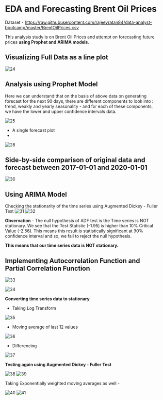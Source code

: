 # EDA and Forecasting Brent Oil Prices
Dataset - https://raw.githubusercontent.com/rajeevratan84/data-analyst-bootcamp/master/BrentOilPrices.csv

This analysis study is on Brent Oil Prices and attempt on forecasting future prices **using Prophet and ARIMA models**.

## Visualizing Full Data as a line plot
![24](https://github.com/gagan-gets-data/EDA-F-Brent-Oil-Prices/assets/134737002/e0519eaa-cced-4c5f-8428-17ed8bd1c7fa)

## Analysis using Prophet Model

Here we can understand that on the basis of above data on generating forecast for the next 90 days, there are different components to look into : trend, weakly and yearly seasonality - and for each of these components, we have the lower and upper confidence intervals data. 

![25](https://github.com/gagan-gets-data/EDA-F-Brent-Oil-Prices/assets/134737002/90784bed-d00e-4994-9e52-ebe9ca2ebf76)

- A single forecast plot
- 
![28](https://github.com/gagan-gets-data/EDA-F-Brent-Oil-Prices/assets/134737002/e124004a-234c-438c-8717-ae043db73dc5)

## Side-by-side comparison of original data and forecast between 2017-01-01 and 2020-01-01

![30](https://github.com/gagan-gets-data/EDA-F-Brent-Oil-Prices/assets/134737002/00f949b7-ae9a-4223-83a9-a60541c7582d)

## Using ARIMA Model
Checking the stationarity of the time series using Augmented Dickey - Fuller Test
![31](https://github.com/gagan-gets-data/EDA-F-Brent-Oil-Prices/assets/134737002/8754a874-b6c8-4fbd-9a28-d458243750e6)
![32](https://github.com/gagan-gets-data/EDA-F-Brent-Oil-Prices/assets/134737002/6e283054-3759-4612-b147-f95c83379578)

**Observation** - The null hypothesis of ADF test is the Time series is NOT stationary. We see that the Test Statistic (-1.95) is higher than 10% Critical Value (-2.56). This means this result is statistically significant at 90% confidence interval and so, we fail to reject the null hypothesis.

**This means that our time series data is NOT stationary.**


## Implementing Autocorrelation Function and Partial Correlation Function

![33](https://github.com/gagan-gets-data/EDA-F-Brent-Oil-Prices/assets/134737002/3a384c4d-e187-4ae1-ad78-2f7bfb56f6a5)

![34](https://github.com/gagan-gets-data/EDA-F-Brent-Oil-Prices/assets/134737002/3d6ef6a9-cff1-4178-9c41-c3d93d40719d)

**Converting time series data to stationary**

- Taking Log Transform

![35](https://github.com/gagan-gets-data/EDA-F-Brent-Oil-Prices/assets/134737002/c428160e-45c6-4e59-9aed-6c638d277501)

- Moving average of last 12 values

![36](https://github.com/gagan-gets-data/EDA-F-Brent-Oil-Prices/assets/134737002/db93afcf-a8e4-4791-bbe9-ec4d492bc63d)

- Differencing

![37](https://github.com/gagan-gets-data/EDA-F-Brent-Oil-Prices/assets/134737002/4a7f4892-6cd8-44a2-87d1-63260e448f2d)

**Testing again using Augmented Dickey - Fuller Test**

![38](https://github.com/gagan-gets-data/EDA-F-Brent-Oil-Prices/assets/134737002/ef518214-5ebf-4e99-b6a8-a2d5cb6866b4)
![39](https://github.com/gagan-gets-data/EDA-F-Brent-Oil-Prices/assets/134737002/21813e1a-e68b-427c-bb2d-3af09836c2cb)

Taking Exponentially weighted moving averages as well -

![40](https://github.com/gagan-gets-data/EDA-F-Brent-Oil-Prices/assets/134737002/8e7a6a13-0d73-418f-b9b6-0122b845e24d)
![41](https://github.com/gagan-gets-data/EDA-F-Brent-Oil-Prices/assets/134737002/c8fccf71-3c8d-4f18-8c16-4931761b845c)

